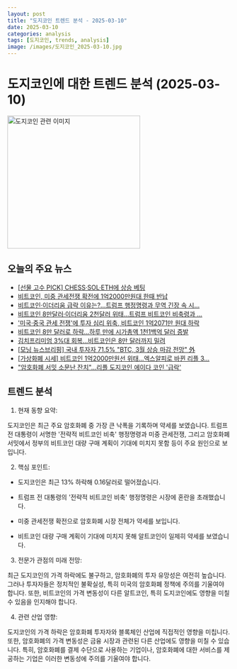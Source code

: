 ```yaml
---
layout: post
title: "도지코인 트렌드 분석 - 2025-03-10"
date: 2025-03-10
categories: analysis
tags: [도지코인, trends, analysis]
image: /images/도지코인_2025-03-10.jpg
---
```


# 도지코인에 대한 트렌드 분석 (2025-03-10)

<img src="https://nan0silver.github.io/doge_trend_monitoring/images/도지코인_2025-03-10.jpg" alt="도지코인 관련 이미지" width="300">

## 오늘의 주요 뉴스

- [[선물 고수 PICK] CHESS·SOL·ETH에 상승 베팅](https://www.tokenpost.kr/article-227104)
- [비트코인</b>, 미중 관세전쟁 확전에 1억2000만원대 한때 반납](https://www.newsis.com/view/NISX20250310_0003092147)
- [비트코인</b>·이더리움 급락 이유는?…트럼프 행정명령과 무역 긴장 속 시...](https://www.topstarnews.net/news/articleView.html?idxno=15613127)
- [비트코인</b> 8만달러·이더리움 2천달러 위태…트럼프 비트코인</b> 비축령과 ...](http://coinreaders.com/149731)
- ['미국·중국 관세 전쟁'에 투자 심리 위축, 비트코인</b> 1억2071만 원대 하락](https://www.businesspost.co.kr/BP?command=article_view&num=386240)
- [비트코인</b> 8만 달러로 하락…하루 만에 시가총액 1천1백억 달러 증발](https://www.topstarnews.net/news/articleView.html?idxno=15613125)
- [김치프리미엄 3%대 회복...비트코인</b>은 8만 달러까지 밀려](https://www.tokenpost.kr/article-227069)
- [[모닝 뉴스브리핑] 국내 투자자 71.5% &quot;BTC, 3월 상승 마감 전망&quot; 外](https://www.tokenpost.kr/article-227060)
- [[가상화폐 시세] 비트코인</b> 1억2000만원선 위태…엑스알피로 바뀐 리플 3...](http://www.econonews.co.kr/news/articleView.html?idxno=378385)
- [&quot;암호화폐 서밋 소문난 잔치&quot;...리플 도지코인</b> 에이다 코인 '급락'](https://www.gukjenews.com/news/articleView.html?idxno=3219593)

## 트렌드 분석

1. 현재 동향 요약:

도지코인은 최근 주요 암호화폐 중 가장 큰 낙폭을 기록하며 약세를 보였습니다. 트럼프 전 대통령이 서명한 '전략적 비트코인 비축' 행정명령과 미중 관세전쟁, 그리고 암호화폐 서밋에서 정부의 비트코인 대량 구매 계획이 기대에 미치지 못함 등이 주요 원인으로 보입니다. 



2. 핵심 포인트: 

- 도지코인은 최근 13% 하락해 0.16달러로 떨어졌습니다.

- 트럼프 전 대통령의 '전략적 비트코인 비축' 행정명령은 시장에 혼란을 초래했습니다.

- 미중 관세전쟁 확전으로 암호화폐 시장 전체가 약세를 보입니다.

- 비트코인 대량 구매 계획이 기대에 미치지 못해 알트코인이 일제히 약세를 보였습니다.



3. 전문가 관점의 미래 전망:

최근 도지코인의 가격 하락에도 불구하고, 암호화폐의 투자 유망성은 여전히 높습니다. 그러나 투자자들은 정치적인 불확실성, 특히 미국의 암호화폐 정책에 주의를 기울여야 합니다. 또한, 비트코인의 가격 변동성이 다른 알트코인, 특히 도지코인에도 영향을 미칠 수 있음을 인지해야 합니다. 



4. 관련 산업 영향:

도지코인의 가격 하락은 암호화폐 투자자와 블록체인 산업에 직접적인 영향을 미칩니다. 또한, 암호화폐의 가격 변동성은 금융 시장과 관련된 다른 산업에도 영향을 미칠 수 있습니다. 특히, 암호화폐를 결제 수단으로 사용하는 기업이나, 암호화폐에 대한 서비스를 제공하는 기업은 이러한 변동성에 주의를 기울여야 합니다.